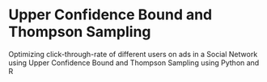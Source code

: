 # Upper Confidence Bound and Thompson Sampling

Optimizing click-through-rate of different users on ads in a Social Network using Upper Confidence Bound and Thompson Sampling using Python and R
